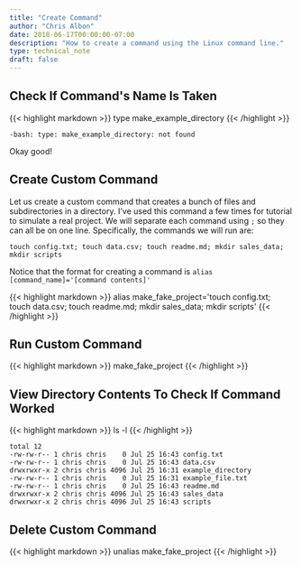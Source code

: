 ```yaml
---
title: "Create Command"
author: "Chris Albon"
date: 2018-06-17T00:00:00-07:00
description: "How to create a command using the Linux command line."
type: technical_note
draft: false
---
```


## Check If Command's Name Is Taken

{{< highlight markdown >}}
type make_example_directory
{{< /highlight >}}
```
-bash: type: make_example_directory: not found
```

Okay good!

## Create Custom Command

Let us create a custom command that creates a bunch of files and subdirectories in a directory. I've used this command a few times for tutorial to simulate a real project. We will separate each command using `;` so they can all be on one line. Specifically, the commands we will run are:

`touch config.txt; touch data.csv; touch readme.md; mkdir sales_data; mkdir scripts`

Notice that the format for creating a command is `alias [command_name]='[command contents]'`

{{< highlight markdown >}}
alias make_fake_project='touch config.txt; touch data.csv; touch readme.md; mkdir sales_data; mkdir scripts'
{{< /highlight >}}

## Run Custom Command

{{< highlight markdown >}}
make_fake_project
{{< /highlight >}}

## View Directory Contents To Check If Command Worked

{{< highlight markdown >}}
ls -l
{{< /highlight >}}
```
total 12
-rw-rw-r-- 1 chris chris    0 Jul 25 16:43 config.txt
-rw-rw-r-- 1 chris chris    0 Jul 25 16:43 data.csv
drwxrwxr-x 2 chris chris 4096 Jul 25 16:31 example_directory
-rw-rw-r-- 1 chris chris    0 Jul 25 16:31 example_file.txt
-rw-rw-r-- 1 chris chris    0 Jul 25 16:43 readme.md
drwxrwxr-x 2 chris chris 4096 Jul 25 16:43 sales_data
drwxrwxr-x 2 chris chris 4096 Jul 25 16:43 scripts
```

## Delete Custom Command

{{< highlight markdown >}}
unalias make_fake_project
{{< /highlight >}}